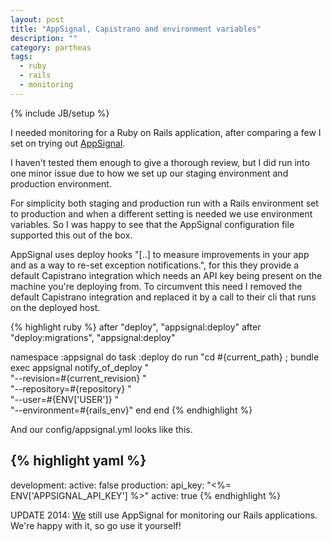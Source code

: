 ```yaml
---
layout: post
title: "AppSignal, Capistrano and environment variables"
description: ""
category: partheas
tags:
  - ruby
  - rails
  - monitoring
---
```

{% include JB/setup %}

I needed monitoring for a Ruby on Rails application, after comparing
a few I set on trying out [AppSignal](https://appsignal.com/).

I haven't tested them enough to give a thorough review, but I did run into one
minor issue due to how we set up our staging environment and production environment.

For simplicity both staging and production run with a Rails environment set to
production and when a different setting is needed we use environment variables.
So I was happy to see that the AppSignal configuration file supported this out of
the box.

AppSignal uses deploy hooks "[..] to measure improvements in your app and as a
way to re-set exception notifications.", for this they provide a default Capistrano
integration which needs an API key being present on the machine you're deploying
from. To circumvent this need I removed the default Capistrano integration and
replaced it by a call to their cli that runs on the deployed host.

{% highlight ruby %}
after "deploy", "appsignal:deploy"
after "deploy:migrations", "appsignal:deploy"

namespace :appsignal do
  task :deploy do
    run "cd #{current_path} ; bundle exec appsignal notify_of_deploy " \
        "--revision=#{current_revision} " \
        "--repository=#{repository} " \
        "--user=#{ENV['USER']} " \
        "--environment=#{rails_env}"
  end
end
{% endhighlight %}

And our config/appsignal.yml looks like this.

{% highlight yaml %}
---
development:
  active: false
production:
  api_key: "<%= ENV['APPSIGNAL_API_KEY'] %>"
  active: true
{% endhighlight %}

UPDATE 2014: [We](http://www.partheas.com) still use AppSignal for monitoring
our Rails applications. We're happy with it, so go use it yourself!
